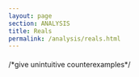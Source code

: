 ```yaml
---
layout: page
section: ANALYSIS
title: Reals
permalink: /analysis/reals.html
---
```


####
/\*give unintuitive counterexamples\*/

